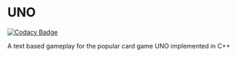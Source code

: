 # UNO 

[![Codacy Badge](https://api.codacy.com/project/badge/Grade/644f56d7e773412388ef1482093ea69c)](https://app.codacy.com/app/AtifMahmud/UNO?utm_source=github.com&utm_medium=referral&utm_content=AtifMahmud/UNO&utm_campaign=Badge_Grade_Dashboard)

A text based gameplay for the popular card game UNO implemented in C++